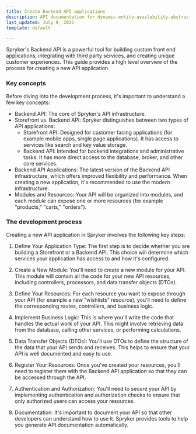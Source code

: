 ```yaml
---
title: Create Backend API applications
description: API documentation for dynamic-entity-availability-abstracts.
last_updated: July 9, 2025
template: default

---
```


Spryker's Backend API is a powerful tool for building custom front end applications, integrating with third party services, and creating unique customer experiences. This guide provides a high level overview of the process for creating a new API application.


### Key concepts

Before diving into the development process, it's important to understand a few key concepts:

- Backend API: The core of Spryker's API infrastructure.
- Storefront vs. Backend API: Spryker distinguishes between two types of API applications:
  - Storefront API: Designed for customer facing applications (for example mobile apps, single page applications). It has access to services like search and key value storage.
  - Backend API: Intended for backend integrations and administrative tasks. It has more direct access to the database, broker, and other core services.
- Backend API Applications: The latest version of the Backend API infrastructure, which offers improved flexibility and performance. When creating a new application, it's recommended to use the modern infrastructure.
- Modules and Resources: Your API will be organized into modules, and each module can expose one or more resources (for example "products," "carts," "orders").


### The development process

Creating a new API application in Spryker involves the following key steps:

1. Define Your Application Type: The first step is to decide whether you are building a Storefront or a Backend API. This choice will determine which services your application has access to and how it's configured.

2. Create a New Module: You'll need to create a new module for your API. This module will contain all the code for your new API resources, including controllers, processors, and data transfer objects (DTOs).

3. Define Your Resources: For each resource you want to expose through your API (for example a new "wishlists" resource), you'll need to define the corresponding routes, controllers, and business logic.

4. Implement Business Logic: This is where you'll write the code that handles the actual work of your API. This might involve retrieving data from the database, calling other services, or performing calculations.

5. Data Transfer Objects (DTOs): You'll use DTOs to define the structure of the data that your API sends and receives. This helps to ensure that your API is well documented and easy to use.

6. Register Your Resources: Once you've created your resources, you'll need to register them with the Backend API application so that they can be accessed through the API.

7. Authentication and Authorization: You'll need to secure your API by implementing authentication and authorization checks to ensure that only authorized users can access your resources.

8. Documentation: It's important to document your API so that other developers can understand how to use it. Spryker provides tools to help you generate API documentation automatically.


